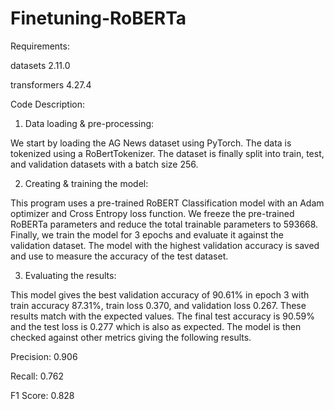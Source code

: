 # Finetuning-RoBERTa

Requirements:

datasets 2.11.0

transformers 4.27.4

Code Description:

1) Data loading & pre-processing: 

We start by loading the AG News dataset using PyTorch. The data is tokenized using a RoBertTokenizer. The dataset is finally split into train, test, and validation datasets with a batch size 256.

2) Creating & training the model: 

This program uses a pre-trained RoBERT Classification model with an Adam optimizer and  Cross Entropy loss function. We freeze the pre-trained RoBERTa parameters and reduce the total trainable parameters to 593668. Finally, we train the model for 3 epochs and evaluate it against the validation dataset. The model with the highest validation accuracy is saved and use to measure the accuracy of the test dataset.

3) Evaluating the results: 

This model gives the best validation accuracy of 90.61% in epoch 3 with train accuracy 87.31%, train loss 0.370, and validation loss 0.267. These results match with the expected values. The final test accuracy is 90.59% and the test loss is 0.277 which is also as expected. The model is then checked against other metrics giving the following results.

Precision: 0.906

Recall: 0.762

F1 Score: 0.828
